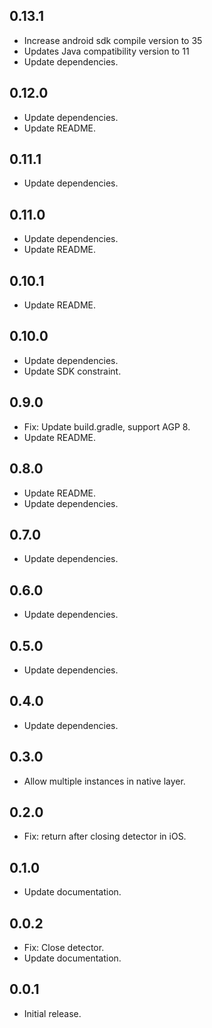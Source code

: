 ## 0.13.1

* Increase android sdk compile version to 35
* Updates Java compatibility version to 11
* Update dependencies.

## 0.12.0

* Update dependencies.
* Update README.

## 0.11.1

* Update dependencies.

## 0.11.0

* Update dependencies.
* Update README.

## 0.10.1

* Update README.

## 0.10.0

* Update dependencies.
* Update SDK constraint.

## 0.9.0

* Fix: Update build.gradle, support AGP 8.
* Update README.

## 0.8.0

* Update README.
* Update dependencies.

## 0.7.0

* Update dependencies.

## 0.6.0

* Update dependencies.

## 0.5.0

* Update dependencies.

## 0.4.0

* Update dependencies.

## 0.3.0

* Allow multiple instances in native layer.

## 0.2.0

* Fix: return after closing detector in iOS.

## 0.1.0

* Update documentation.

## 0.0.2

* Fix: Close detector.
* Update documentation.

## 0.0.1

* Initial release.
